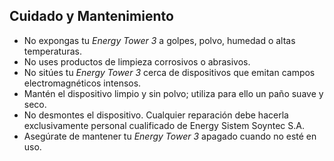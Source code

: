 ## Cuidado y Mantenimiento

* No expongas tu *Energy Tower 3* a golpes, polvo, humedad o altas temperaturas.
* No uses productos de limpieza corrosivos o abrasivos.
* No sitúes tu *Energy Tower 3* cerca de dispositivos que emitan campos electromagnéticos intensos.
* Mantén el dispositivo limpio y sin polvo; utiliza para ello un paño suave y seco.
* No desmontes el dispositivo. Cualquier reparación debe hacerla exclusivamente personal cualificado de Energy Sistem Soyntec S.A.
* Asegúrate de mantener tu *Energy Tower 3* apagado cuando no esté en uso.

